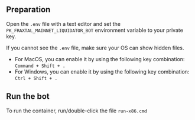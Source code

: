 ## Preparation

Open the `.env` file with a text editor and set the `PK_FRAXTAL_MAINNET_LIQUIDATOR_BOT` environment variable to your private key.

If you cannot see the `.env` file, make sure your OS can show hidden files.

- For MacOS, you can enable it by using the following key combination: `Command + Shift + .`
- For Windows, you can enable it by using the following key combination: `Ctrl + Shift + .`

## Run the bot

To run the container, run/double-click the file `run-x86.cmd`

